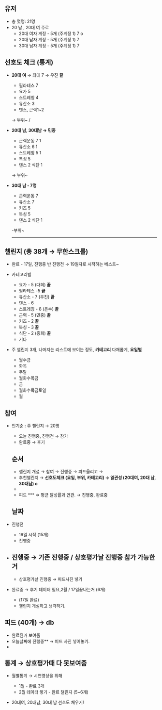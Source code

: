 ## 유저

- 총 몇명: 21명
- 20 남 , 20대 여 주로
    - 20대 여자 계정 - 5개 (주계정 1)  7 o
    - 20대 남자 계정 - 5개 (주계정 1)  7
    - 30대 남자 계정 - 5개 (주계정 1)  7

## 선호도 체크 (통계)

- **20대 여**  →  최대 7 → 우진 **끝**
    - 필라테스  7
    - 요가 5
    - 스트레칭 4
    - 유산소 3
    - 댄스,  근력1~2

    → 부위~ /

- **20대 남, 30대남 → 민중**
    - 근력운동 7 1
    - 유산소 6 1
    - 스트레칭 5 1
    - 복싱 5
    - 댄스 2 식단 1

    → 부위~

- **30대 남   - 7명**
    - 근력운동 7
    - 유산소 7
    - 키즈 5
    - 복싱 5
    - 댄스 2 식단 1

    -부위~

    ---

## 챌린지 (총 38개  → 무한스크롤)

- 완료 - 17일, 진행중 반 진행전 → 19일자로 시작하는 베스트~
- 카테고리별
    - 요가 - 5 (다희)  **끝**
    - 필라테스  -5  **끝**
    - 유산소 - 7 (우진) **끝**
    - 댄스 - 6
    - 스트레칭 - 8 (은수)  **끝**
    - 근력 - 5  (민중)  **끝**
    - 키즈 - 2 **끝**
    - 복싱 - 3 **끝**
    - 식단 - 2 (종희) **끝**
    - 기타

- 주 챌린지 3개, 나머지는 리스트에 보이는 정도, **카테고리** 다채롭게, **요일별**
    - 월수금
    - 화목
    - 주말
    - 월화수목금
    - 금
    - 월화수목금토일
    - 월

## 참여

- 인기순 : 주 챌린지 → 20명
    - 오늘 진행중, 진행전   → 참가
    - 완료중 → 후기

    ## 순서

    - 챌린지 개설 → 참여 → 진행중 → 피드올리고 →
    - 추천챌린지 → **선호도체크 (요일, 부위, 카테고리) → 일관성 (20대여, 20대 남, 30대남) o**
    - 
    - 피드 *** ⇒ 평균 달성률과 연관.  → 진행중, 완료중

    ## 날짜

- 진행전
    - 19일 시작 (15개)
    - 진행중
- 진행중 → 기존 진행중 /  상호평가날 진행중 참가 가능한거
    - 
    - 상호평가날 진행중 → 피드사진 넣기

- 완료중 → 후기 데이터 필요,2월 / 17일끝나는거 (6개)
    - (17일 완료)
    - 챌린지 개설하고 생각하기.

## 피드 (40개) → db

- 완료된거 보여줌
- 오늘날짜에 진행중** → 피드 사진 넣어놓기.
- 

## 통계 → 상호평가때 다 못보여줌

- 월별통계 → 시연영상을 위해
    - 1월 - 완료 3개
    - 2월 데이터 쌓기 - 완료 챌린지 (5~6개)

- 20대여, 20대남, 30대 남 선호도 채우기!